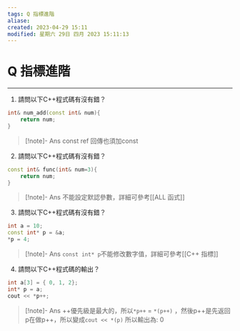 ```yaml
---
tags: Q 指標進階
aliase: 
created: 2023-04-29 15:11
modified: 星期六 29日 四月 2023 15:11:13
---
```


# Q 指標進階
***
1. 請問以下C++程式碼有沒有錯？
```cpp
int& num_add(const int& num){
	return num;
}
```

>[!note]- Ans
>const ref 回傳也須加const

2. 請問以下C++程式碼有沒有錯？
```cpp
const int& func(int& num=3){
	return num;
}
```

>[!note]- Ans
>不能設定默認參數，詳細可參考[[ALL 函式]]

3. 請問以下C++程式碼有沒有錯？

```cpp
int a = 10;
const int* p = &a;
*p = 4;
```

>[!note]- Ans
>`const int* p`不能修改數字值，詳細可參考[[C++ 指標]]

4. 請問以下C++程式碼的輸出？
```cpp
int a[3] = { 0, 1, 2};
int* p = a;
cout << *p++;
```

>[!note]- Ans
>++優先級是最大的，所以`*p++` = `*(p++)` ，然後p++是先返回p在做p++，所以變成`cout << *(p)` 所以輸出為: 0

